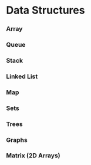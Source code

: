 # Data Structures

### Array
### Queue
### Stack
### Linked List
### Map
### Sets
### Trees
### Graphs
### Matrix (2D Arrays)